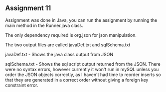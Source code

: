 ## Assignment 11

Assignment was done in Java, you can run the assignment by running the main method in the Runner.java class. 

The only dependency required is org.json for json manipulation.

The two output files are called javaDef.txt and sqlSchema.txt

javaDef.txt - Shows the java class output from JSON

sqlSchema.txt - Shows the sql script output returned from the JSON. There were no syntax errors, however currently it won't run in mySQL unless you order the JSON objects correctly, as I haven't had time to reorder inserts so that they are generated in a correct order without giving a foreign key constraint error. 